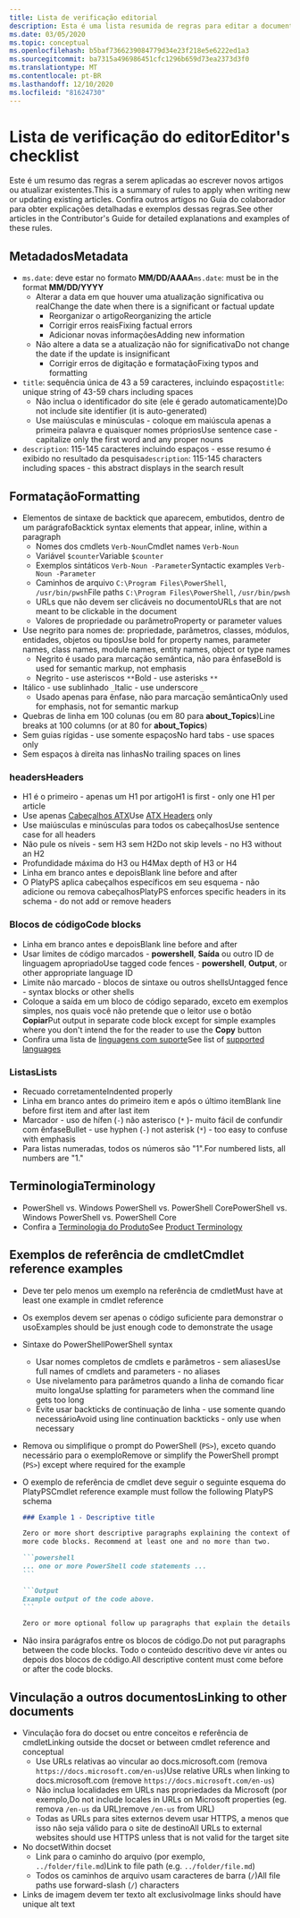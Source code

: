 ```yaml
---
title: Lista de verificação editorial
description: Esta é uma lista resumida de regras para editar a documentação do PowerShell.
ms.date: 03/05/2020
ms.topic: conceptual
ms.openlocfilehash: b5baf7366239084779d34e23f218e5e6222ed1a3
ms.sourcegitcommit: ba7315a496986451cfc1296b659d73ea2373d3f0
ms.translationtype: MT
ms.contentlocale: pt-BR
ms.lasthandoff: 12/10/2020
ms.locfileid: "81624730"
---
```

# <a name="editors-checklist"></a><span data-ttu-id="7ef13-103">Lista de verificação do editor</span><span class="sxs-lookup"><span data-stu-id="7ef13-103">Editor's checklist</span></span>

<span data-ttu-id="7ef13-104">Este é um resumo das regras a serem aplicadas ao escrever novos artigos ou atualizar existentes.</span><span class="sxs-lookup"><span data-stu-id="7ef13-104">This is a summary of rules to apply when writing new or updating existing articles.</span></span> <span data-ttu-id="7ef13-105">Confira outros artigos no Guia do colaborador para obter explicações detalhadas e exemplos dessas regras.</span><span class="sxs-lookup"><span data-stu-id="7ef13-105">See other articles in the Contributor's Guide for detailed explanations and examples of these rules.</span></span>

## <a name="metadata"></a><span data-ttu-id="7ef13-106">Metadados</span><span class="sxs-lookup"><span data-stu-id="7ef13-106">Metadata</span></span>

- <span data-ttu-id="7ef13-107">`ms.date`: deve estar no formato **MM/DD/AAAA**</span><span class="sxs-lookup"><span data-stu-id="7ef13-107">`ms.date`: must be in the format **MM/DD/YYYY**</span></span>
  - <span data-ttu-id="7ef13-108">Alterar a data em que houver uma atualização significativa ou real</span><span class="sxs-lookup"><span data-stu-id="7ef13-108">Change the date when there is a significant or factual update</span></span>
    - <span data-ttu-id="7ef13-109">Reorganizar o artigo</span><span class="sxs-lookup"><span data-stu-id="7ef13-109">Reorganizing the article</span></span>
    - <span data-ttu-id="7ef13-110">Corrigir erros reais</span><span class="sxs-lookup"><span data-stu-id="7ef13-110">Fixing factual errors</span></span>
    - <span data-ttu-id="7ef13-111">Adicionar novas informações</span><span class="sxs-lookup"><span data-stu-id="7ef13-111">Adding new information</span></span>
  - <span data-ttu-id="7ef13-112">Não altere a data se a atualização não for significativa</span><span class="sxs-lookup"><span data-stu-id="7ef13-112">Do not change the date if the update is insignificant</span></span>
    - <span data-ttu-id="7ef13-113">Corrigir erros de digitação e formatação</span><span class="sxs-lookup"><span data-stu-id="7ef13-113">Fixing typos and formatting</span></span>
- <span data-ttu-id="7ef13-114">`title`: sequência única de 43 a 59 caracteres, incluindo espaços</span><span class="sxs-lookup"><span data-stu-id="7ef13-114">`title`: unique string of 43-59 chars including spaces</span></span>
  - <span data-ttu-id="7ef13-115">Não inclua o identificador do site (ele é gerado automaticamente)</span><span class="sxs-lookup"><span data-stu-id="7ef13-115">Do not include site identifier (it is auto-generated)</span></span>
  - <span data-ttu-id="7ef13-116">Use maiúsculas e minúsculas - coloque em maiúscula apenas a primeira palavra e quaisquer nomes próprios</span><span class="sxs-lookup"><span data-stu-id="7ef13-116">Use sentence case - capitalize only the first word and any proper nouns</span></span>
- <span data-ttu-id="7ef13-117">`description`: 115-145 caracteres incluindo espaços - esse resumo é exibido no resultado da pesquisa</span><span class="sxs-lookup"><span data-stu-id="7ef13-117">`description`: 115-145 characters including spaces - this abstract displays in the search result</span></span>

## <a name="formatting"></a><span data-ttu-id="7ef13-118">Formatação</span><span class="sxs-lookup"><span data-stu-id="7ef13-118">Formatting</span></span>

- <span data-ttu-id="7ef13-119">Elementos de sintaxe de backtick que aparecem, embutidos, dentro de um parágrafo</span><span class="sxs-lookup"><span data-stu-id="7ef13-119">Backtick syntax elements that appear, inline, within a paragraph</span></span>
  - <span data-ttu-id="7ef13-120">Nomes dos cmdlets `Verb-Noun`</span><span class="sxs-lookup"><span data-stu-id="7ef13-120">Cmdlet names `Verb-Noun`</span></span>
  - <span data-ttu-id="7ef13-121">Variável `$counter`</span><span class="sxs-lookup"><span data-stu-id="7ef13-121">Variable `$counter`</span></span>
  - <span data-ttu-id="7ef13-122">Exemplos sintáticos `Verb-Noun -Parameter`</span><span class="sxs-lookup"><span data-stu-id="7ef13-122">Syntactic examples `Verb-Noun -Parameter`</span></span>
  - <span data-ttu-id="7ef13-123">Caminhos de arquivo `C:\Program Files\PowerShell`, `/usr/bin/pwsh`</span><span class="sxs-lookup"><span data-stu-id="7ef13-123">File paths `C:\Program Files\PowerShell`, `/usr/bin/pwsh`</span></span>
  - <span data-ttu-id="7ef13-124">URLs que não devem ser clicáveis no documento</span><span class="sxs-lookup"><span data-stu-id="7ef13-124">URLs that are not meant to be clickable in the document</span></span>
  - <span data-ttu-id="7ef13-125">Valores de propriedade ou parâmetro</span><span class="sxs-lookup"><span data-stu-id="7ef13-125">Property or parameter values</span></span>
- <span data-ttu-id="7ef13-126">Use negrito para nomes de: propriedade, parâmetros, classes, módulos, entidades, objetos ou tipos</span><span class="sxs-lookup"><span data-stu-id="7ef13-126">Use bold for property names, parameter names, class names, module names, entity names, object or type names</span></span>
  - <span data-ttu-id="7ef13-127">Negrito é usado para marcação semântica, não para ênfase</span><span class="sxs-lookup"><span data-stu-id="7ef13-127">Bold is used for semantic markup, not emphasis</span></span>
  - <span data-ttu-id="7ef13-128">Negrito - use asteriscos `**`</span><span class="sxs-lookup"><span data-stu-id="7ef13-128">Bold - use asterisks `**`</span></span>
- <span data-ttu-id="7ef13-129">Itálico - use sublinhado `_`</span><span class="sxs-lookup"><span data-stu-id="7ef13-129">Italic - use underscore `_`</span></span>
  - <span data-ttu-id="7ef13-130">Usado apenas para ênfase, não para marcação semântica</span><span class="sxs-lookup"><span data-stu-id="7ef13-130">Only used for emphasis, not for semantic markup</span></span>
- <span data-ttu-id="7ef13-131">Quebras de linha em 100 colunas (ou em 80 para **about_Topics**)</span><span class="sxs-lookup"><span data-stu-id="7ef13-131">Line breaks at 100 columns (or at 80 for **about_Topics**)</span></span>
- <span data-ttu-id="7ef13-132">Sem guias rígidas - use somente espaços</span><span class="sxs-lookup"><span data-stu-id="7ef13-132">No hard tabs - use spaces only</span></span>
- <span data-ttu-id="7ef13-133">Sem espaços à direita nas linhas</span><span class="sxs-lookup"><span data-stu-id="7ef13-133">No trailing spaces on lines</span></span>

### <a name="headers"></a><span data-ttu-id="7ef13-134">headers</span><span class="sxs-lookup"><span data-stu-id="7ef13-134">Headers</span></span>

- <span data-ttu-id="7ef13-135">H1 é o primeiro - apenas um H1 por artigo</span><span class="sxs-lookup"><span data-stu-id="7ef13-135">H1 is first - only one H1 per article</span></span>
- <span data-ttu-id="7ef13-136">Use apenas [Cabeçalhos ATX](https://github.github.com/gfm/#atx-headings)</span><span class="sxs-lookup"><span data-stu-id="7ef13-136">Use [ATX Headers](https://github.github.com/gfm/#atx-headings) only</span></span>
- <span data-ttu-id="7ef13-137">Use maiúsculas e minúsculas para todos os cabeçalhos</span><span class="sxs-lookup"><span data-stu-id="7ef13-137">Use sentence case for all headers</span></span>
- <span data-ttu-id="7ef13-138">Não pule os níveis - sem H3 sem H2</span><span class="sxs-lookup"><span data-stu-id="7ef13-138">Do not skip levels - no H3 without an H2</span></span>
- <span data-ttu-id="7ef13-139">Profundidade máxima do H3 ou H4</span><span class="sxs-lookup"><span data-stu-id="7ef13-139">Max depth of H3 or H4</span></span>
- <span data-ttu-id="7ef13-140">Linha em branco antes e depois</span><span class="sxs-lookup"><span data-stu-id="7ef13-140">Blank line before and after</span></span>
- <span data-ttu-id="7ef13-141">O PlatyPS aplica cabeçalhos específicos em seu esquema - não adicione ou remova cabeçalhos</span><span class="sxs-lookup"><span data-stu-id="7ef13-141">PlatyPS enforces specific headers in its schema - do not add or remove headers</span></span>

### <a name="code-blocks"></a><span data-ttu-id="7ef13-142">Blocos de código</span><span class="sxs-lookup"><span data-stu-id="7ef13-142">Code blocks</span></span>

- <span data-ttu-id="7ef13-143">Linha em branco antes e depois</span><span class="sxs-lookup"><span data-stu-id="7ef13-143">Blank line before and after</span></span>
- <span data-ttu-id="7ef13-144">Usar limites de código marcados -  **powershell**, **Saída** ou outro ID de linguagem apropriado</span><span class="sxs-lookup"><span data-stu-id="7ef13-144">Use tagged code fences - **powershell**, **Output**, or other appropriate language ID</span></span>
- <span data-ttu-id="7ef13-145">Limite não marcado - blocos de sintaxe ou outros shells</span><span class="sxs-lookup"><span data-stu-id="7ef13-145">Untagged fence - syntax blocks or other shells</span></span>
- <span data-ttu-id="7ef13-146">Coloque a saída em um bloco de código separado, exceto em exemplos simples, nos quais você não pretende que o leitor use o botão **Copiar**</span><span class="sxs-lookup"><span data-stu-id="7ef13-146">Put output in separate code block except for simple examples where you don't intend the for the reader to use the **Copy** button</span></span>
- <span data-ttu-id="7ef13-147">Confira uma lista de [linguagens com suporte](/contribute/code-in-docs#supported-languages)</span><span class="sxs-lookup"><span data-stu-id="7ef13-147">See list of [supported languages](/contribute/code-in-docs#supported-languages)</span></span>

### <a name="lists"></a><span data-ttu-id="7ef13-148">Listas</span><span class="sxs-lookup"><span data-stu-id="7ef13-148">Lists</span></span>

- <span data-ttu-id="7ef13-149">Recuado corretamente</span><span class="sxs-lookup"><span data-stu-id="7ef13-149">Indented properly</span></span>
- <span data-ttu-id="7ef13-150">Linha em branco antes do primeiro item e após o último item</span><span class="sxs-lookup"><span data-stu-id="7ef13-150">Blank line before first item and after last item</span></span>
- <span data-ttu-id="7ef13-151">Marcador - uso de hífen (`-`) não asterisco (`*` )- muito fácil de confundir com ênfase</span><span class="sxs-lookup"><span data-stu-id="7ef13-151">Bullet - use hyphen (`-`) not asterisk (`*`) - too easy to confuse with emphasis</span></span>
- <span data-ttu-id="7ef13-152">Para listas numeradas, todos os números são "1".</span><span class="sxs-lookup"><span data-stu-id="7ef13-152">For numbered lists, all numbers are "1."</span></span>

## <a name="terminology"></a><span data-ttu-id="7ef13-153">Terminologia</span><span class="sxs-lookup"><span data-stu-id="7ef13-153">Terminology</span></span>

- <span data-ttu-id="7ef13-154">PowerShell vs. Windows PowerShell vs. PowerShell Core</span><span class="sxs-lookup"><span data-stu-id="7ef13-154">PowerShell vs. Windows PowerShell vs. PowerShell Core</span></span>
- <span data-ttu-id="7ef13-155">Confira a [Terminologia do Produto](powershell-style-guide.md#product-terminology)</span><span class="sxs-lookup"><span data-stu-id="7ef13-155">See [Product Terminology](powershell-style-guide.md#product-terminology)</span></span>

## <a name="cmdlet-reference-examples"></a><span data-ttu-id="7ef13-156">Exemplos de referência de cmdlet</span><span class="sxs-lookup"><span data-stu-id="7ef13-156">Cmdlet reference examples</span></span>

- <span data-ttu-id="7ef13-157">Deve ter pelo menos um exemplo na referência de cmdlet</span><span class="sxs-lookup"><span data-stu-id="7ef13-157">Must have at least one example in cmdlet reference</span></span>
- <span data-ttu-id="7ef13-158">Os exemplos devem ser apenas o código suficiente para demonstrar o uso</span><span class="sxs-lookup"><span data-stu-id="7ef13-158">Examples should be just enough code to demonstrate the usage</span></span>
- <span data-ttu-id="7ef13-159">Sintaxe do PowerShell</span><span class="sxs-lookup"><span data-stu-id="7ef13-159">PowerShell syntax</span></span>
  - <span data-ttu-id="7ef13-160">Usar nomes completos de cmdlets e parâmetros - sem aliases</span><span class="sxs-lookup"><span data-stu-id="7ef13-160">Use full names of cmdlets and parameters - no aliases</span></span>
  - <span data-ttu-id="7ef13-161">Use nivelamento para parâmetros quando a linha de comando ficar muito longa</span><span class="sxs-lookup"><span data-stu-id="7ef13-161">Use splatting for parameters when the command line gets too long</span></span>
  - <span data-ttu-id="7ef13-162">Evite usar backticks de continuação de linha - use somente quando necessário</span><span class="sxs-lookup"><span data-stu-id="7ef13-162">Avoid using line continuation backticks - only use when necessary</span></span>
- <span data-ttu-id="7ef13-163">Remova ou simplifique o prompt do PowerShell (`PS>`), exceto quando necessário para o exemplo</span><span class="sxs-lookup"><span data-stu-id="7ef13-163">Remove or simplify the PowerShell prompt (`PS>`) except where required for the example</span></span>
- <span data-ttu-id="7ef13-164">O exemplo de referência de cmdlet deve seguir o seguinte esquema do PlatyPS</span><span class="sxs-lookup"><span data-stu-id="7ef13-164">Cmdlet reference example must follow the following PlatyPS schema</span></span>

  ~~~Markdown
  ### Example 1 - Descriptive title

  Zero or more short descriptive paragraphs explaining the context of the example followed by one or
  more code blocks. Recommend at least one and no more than two.

  ```powershell
  ... one or more PowerShell code statements ...
  ```

  ```Output
  Example output of the code above.
  ```

  Zero or more optional follow up paragraphs that explain the details of the code and output.
  ~~~

- <span data-ttu-id="7ef13-165">Não insira parágrafos entre os blocos de código.</span><span class="sxs-lookup"><span data-stu-id="7ef13-165">Do not put paragraphs between the code blocks.</span></span> <span data-ttu-id="7ef13-166">Todo o conteúdo descritivo deve vir antes ou depois dos blocos de código.</span><span class="sxs-lookup"><span data-stu-id="7ef13-166">All descriptive content must come before or after the code blocks.</span></span>

## <a name="linking-to-other-documents"></a><span data-ttu-id="7ef13-167">Vinculação a outros documentos</span><span class="sxs-lookup"><span data-stu-id="7ef13-167">Linking to other documents</span></span>

- <span data-ttu-id="7ef13-168">Vinculação fora do docset ou entre conceitos e referência de cmdlet</span><span class="sxs-lookup"><span data-stu-id="7ef13-168">Linking outside the docset or between cmdlet reference and conceptual</span></span>
  - <span data-ttu-id="7ef13-169">Use URLs relativas ao vincular ao docs.microsoft.com (remova `https://docs.microsoft.com/en-us`)</span><span class="sxs-lookup"><span data-stu-id="7ef13-169">Use relative URLs when linking to docs.microsoft.com (remove `https://docs.microsoft.com/en-us`)</span></span>
  - <span data-ttu-id="7ef13-170">Não inclua localidades em URLs nas propriedades da Microsoft (por exemplo,</span><span class="sxs-lookup"><span data-stu-id="7ef13-170">Do not include locales in URLs on Microsoft properties (eg.</span></span> <span data-ttu-id="7ef13-171">remova `/en-us` da URL)</span><span class="sxs-lookup"><span data-stu-id="7ef13-171">remove `/en-us` from URL)</span></span>
  - <span data-ttu-id="7ef13-172">Todas as URLs para sites externos devem usar HTTPS, a menos que isso não seja válido para o site de destino</span><span class="sxs-lookup"><span data-stu-id="7ef13-172">All URLs to external websites should use HTTPS unless that is not valid for the target site</span></span>
- <span data-ttu-id="7ef13-173">No docset</span><span class="sxs-lookup"><span data-stu-id="7ef13-173">Within docset</span></span>
  - <span data-ttu-id="7ef13-174">Link para o caminho do arquivo (por exemplo, `../folder/file.md`)</span><span class="sxs-lookup"><span data-stu-id="7ef13-174">Link to file path (e.g. `../folder/file.md`)</span></span>
  - <span data-ttu-id="7ef13-175">Todos os caminhos de arquivo usam caracteres de barra (`/`)</span><span class="sxs-lookup"><span data-stu-id="7ef13-175">All file paths use forward-slash (`/`) characters</span></span>
- <span data-ttu-id="7ef13-176">Links de imagem devem ter texto alt exclusivo</span><span class="sxs-lookup"><span data-stu-id="7ef13-176">Image links should have unique alt text</span></span>

